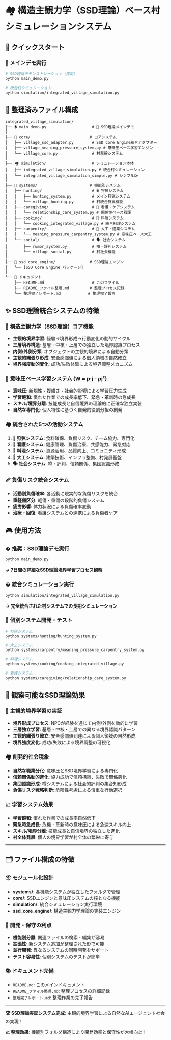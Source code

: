 # 🏘️ 構造主観力学（SSD理論）ベース村シミュレーションシステム

## 🚀 クイックスタート

### 👑 メインデモ実行
```bash
# SSD理論デモンストレーション（推奨）
python main_demo.py

# 統合村シミュレーション
python simulation/integrated_village_simulation.py
```

## 📁 整理済みファイル構成

```
integrated_village_simulation/
├── � main_demo.py                    # 👑 SSD理論メインデモ
│
├── 🧠 core/                          # コアシステム
│   ├── village_ssd_adapter.py        # SSD Core Engine統合アダプター
│   ├── village_meaning_pressure_system.py # 意味圧ベース学習エンジン
│   └── village_core.py               # 村基幹システム
│
├── 🏘️ simulation/                    # シミュレーション本体
│   ├── integrated_village_simulation.py # 統合村シミュレーション
│   └── integrated_village_simulation_simple.py # シンプル版
│
├── 🎯 systems/                       # 機能別システム
│   ├── hunting/                      # � 狩猟システム
│   │   ├── hunting_system.py         # メイン狩猟システム
│   │   └── village_hunting.py        # 村統合狩猟機能
│   ├── caregiving/                   # 💝 看護・ケアシステム
│   │   └── relationship_care_system.py # 関係性ベース看護
│   ├── cooking/                      # 🍳 料理システム
│   │   └── cooking_integrated_village.py # 統合料理システム
│   ├── carpentry/                    # 🔨 大工・建築システム
│   │   └── meaning_pressure_carpentry_system.py # 意味圧ベース大工
│   └── social/                       # 🗣️ 社会システム
│       ├── rumor_system.py           # 噂・評判システム
│       └── village_social.py         # 村社会機能
│
├── 🧮 ssd_core_engine/               # SSD理論エンジン
│   └── [SSD Core Engine パッケージ]
│
└── 📖 ドキュメント
    ├── README.md                     # このファイル
    ├── README_ファイル整理.md         # 整理プロセス記録
    └── 整理完了レポート.md            # 整理完了報告
```

## ✨ SSD理論統合システムの特徴

### 🧠 構造主観力学（SSD理論）コア機能

- **主観的境界学習**: 経験→境界形成→行動変化の動的サイクル
- **三層境界構造**: 基層・中核・上層での独立した境界認識プロセス
- **内側/外側分類**: オブジェクトの主観的境界による自動分類
- **主観的縄張り形成**: 安全感閾値による個人領域の自然確立
- **境界強度動的変化**: 成功/失敗体験による境界調整メカニズム

### 🔬 意味圧ベース学習システム (W = p·j - ρj²)

- **意味圧**: 新規性・複雑さ・社会的影響による学習圧力生成
- **学習飽和**: 慣れた作業での成長率低下、緊急・革新時の急成長
- **スキル/境界分離**: 技能成長と自信境界の理論的に正確な独立実装
- **自然な専門化**: 個人特性に基づく自発的役割分担の創発

### 🏘️ 統合された5つの活動システム

1. **🏹 狩猟システム**: 食料確保、負傷リスク、チーム協力、専門化
2. **💝 看護システム**: 健康管理、負傷治療、共感能力、緊急対応
3. **🍳 料理システム**: 資源活用、品質向上、コミュニティ形成
4. **🔨 大工システム**: 建築技術、インフラ整備、村発展基盤
5. **🗣️ 社会システム**: 噂・評判、信頼関係、集団認識形成

### 🩹 負傷リスク統合システム

- **活動別負傷確率**: 各活動に現実的な負傷リスクを統合
- **重軽傷区分**: 軽傷・重傷の段階的負傷システム
- **疲労影響**: 体力状況による負傷確率変動
- **治療・回復**: 看護システムとの連携による負傷者ケア

## 🎮 使用方法

### � 推奨：SSD理論デモ実行

```bash
python main_demo.py
```
**→ 7日間の詳細なSSD理論境界学習プロセス観察**

### � 統合シミュレーション実行

```bash
python simulation/integrated_village_simulation.py
```
**→ 完全統合された村システムでの長期シミュレーション**

### 🔧 個別システム開発・テスト

```bash
# 狩猟システム
python systems/hunting/hunting_system.py

# 大工システム
python systems/carpentry/meaning_pressure_carpentry_system.py

# 料理システム
python systems/cooking/cooking_integrated_village.py

# 看護システム
python systems/caregiving/relationship_care_system.py
```

## 🎯 観察可能なSSD理論効果

### 🧠 主観的境界学習の実証

- **境界形成プロセス**: NPCが経験を通じて内側/外側を動的に学習
- **三層独立学習**: 基層・中核・上層での異なる境界認識パターン
- **主観的縄張り確立**: 安全感閾値到達による個人領域の自然形成
- **境界強度変化**: 成功/失敗による境界調整の可視化

### 🏘️ 創発的社会現象

- **自然な職業分化**: 意味圧とSSD境界学習による専門化
- **信頼関係動的進化**: 協力成功で信頼構築、失敗で関係悪化
- **集団認識形成**: 噂システムによる社会的評判の集合知形成
- **負傷リスク戦略判断**: 危険性考慮による慎重な行動選択

### 📈 学習システム効果

- **学習飽和**: 慣れた作業での成長率自然低下
- **緊急時急成長**: 危機・革新時の意味圧による急速スキル向上  
- **スキル/境界分離**: 技能成長と自信境界の独立した進化
- **村全体発展**: 個人の境界学習が村全体の繁栄に寄与

---

## 🗂️ ファイル構成の特徴

### 📦 モジュール化設計

- **systems/**: 各機能システムが独立したフォルダで管理
- **core/**: SSDエンジンと意味圧システムの核となる機能
- **simulation/**: 統合シミュレーション実行環境
- **ssd_core_engine/**: 構造主観力学理論の実装エンジン

### 🔧 開発・保守の利点

- **機能別分離**: 関連ファイルの検索・編集が容易
- **拡張性**: 新システム追加が整理された形で可能
- **並行開発**: 異なるシステムの同時開発をサポート
- **テスト容易性**: 個別システムのテストが簡単

### 📚 ドキュメント完備

- `README.md`: このメインドキュメント
- `README_ファイル整理.md`: 整理プロセスの詳細記録
- `整理完了レポート.md`: 整理作業の完了報告

---

**🏆 SSD理論実証システム完成**: 主観的境界学習による自然なAIエージェント社会の実現！

**📈 整理効果**: 機能別フォルダ構造により開発効率と保守性が大幅向上！
